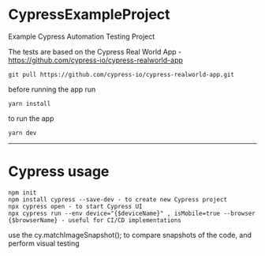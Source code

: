 # CypressExampleProject
Example Cypress Automation Testing Project

The tests are based on the Cypress Real World App - https://github.com/cypress-io/cypress-realworld-app

```
git pull https://github.com/cypress-io/cypress-realworld-app.git
```

before running the app run 
```
yarn install
```

to run the app
```
yarn dev
```

*****************************
# Cypress usage

```
npm init
npm install cypress --save-dev - to create new Cypress project
npx cypress open - to start Cypress UI
npx cypress run --env device="{$deviceName}" , isMobile=true --browser {$browserName} - useful for CI/CD implementations
```
use the cy.matchImageSnapshot(); to compare snapshots of the code, and perform visual testing
